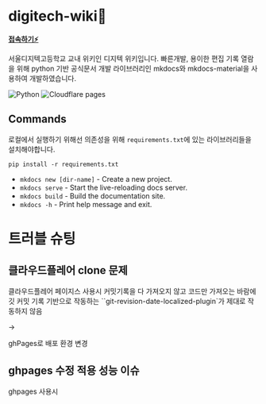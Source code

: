 # digitech-wiki📙

**[접속하기⚡](digitech-wiki.gwon.us)**

서울디지텍고등학교 교내 위키인 디지텍 위키입니다.
빠른개발, 용이한 편집 기록 열람을 위해 python 기반 공식문서 개발 라이브러리인 mkdocs와 mkdocs-material을 사용하여 개발하였습니다.

![Python](https://img.shields.io/badge/python-3670A0?style=for-the-badge&logo=python&logoColor=ffdd54)
![Cloudflare pages](https://img.shields.io/badge/Cloudflare-F38020?style=for-the-badge&logo=Cloudflare&logoColor=white)

## Commands

로컬에서 실행하기 위해선 의존성을 위해 `requirements.txt`에 있는 라이브러리들을 설치해야합니다.

`pip install -r requirements.txt`

- `mkdocs new [dir-name]` - Create a new project.
- `mkdocs serve` - Start the live-reloading docs server.
- `mkdocs build` - Build the documentation site.
- `mkdocs -h` - Print help message and exit.

# 트러블 슈팅

## 클라우드플레어 clone 문제

클라우드플레어 페이지스 사용시 커밋기록을 다 가져오지 않고 코드만 가져오는 바람에 깃 커밋 기록 기반으로 작동하는 ``git-revision-date-localized-plugin`가 제대로 작동하지 않음

->

ghPages로 배포 환경 변경

## ghpages 수정 적용 성능 이슈

ghpages 사용시
